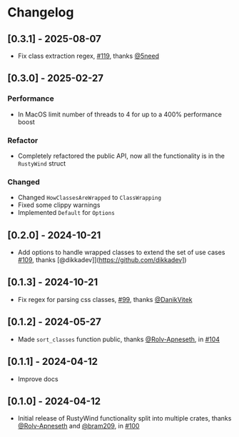 # Changelog

## [0.3.1] - 2025-08-07

- Fix class extraction regex, [#119](https://github.com/avencera/rustywind/pull/119), thanks [@5need](https://github.com/5need)

## [0.3.0] - 2025-02-27

### Performance

- In MacOS limit number of threads to 4 for up to a 400% performance boost

### Refactor

- Completely refactored the public API, now all the functionality is in the `RustyWind` struct

### Changed

- Changed `HowClassesAreWrapped` to `ClassWrapping`
- Fixed some clippy warnings
- Implemented `Default` for `Options`

## [0.2.0] - 2024-10-21

- Add options to handle wrapped classes to extend the set of use cases [#109](https://github.com/avencera/rustywind/pull/109), thanks [@dikkadev]](https://github.com/dikkadev])

## [0.1.3] - 2024-10-21

- Fix regex for parsing css classes, [#99](https://github.com/avencera/rustywind/pull/99), thanks [@DanikVitek](https://github.com/DanikVitek)

## [0.1.2] - 2024-05-27

- Made `sort_classes` function public, thanks [@Rolv-Apneseth](https://github.com/Rolv-Apneseth), in [#104](https://github.com/avencera/rustywind/pull/104)

## [0.1.1] - 2024-04-12

- Improve docs

## [0.1.0] - 2024-04-12

- Initial release of RustyWind functionality split into multiple crates, thanks [@Rolv-Apneseth](https://github.com/Rolv-Apneseth) and [@bram209](https://github.com/bram209), in [#100](https://github.com/avencera/rustywind/pull/100)
